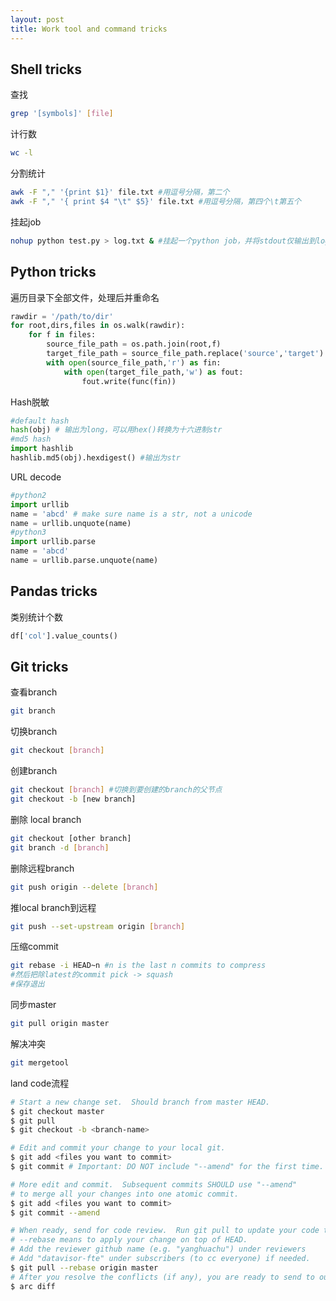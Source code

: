 ```yaml
---
layout: post
title: Work tool and command tricks
---
```


## Shell tricks

查找
```bash
grep '[symbols]' [file]
```
计行数
```bash
wc -l
```
分割统计
```bash
awk -F "," '{print $1}' file.txt #用逗号分隔，第二个
awk -F "," '{ print $4 "\t" $5}' file.txt #用逗号分隔，第四个\t第五个
```

挂起job
```bash
nohup python test.py > log.txt & #挂起一个python job，并将stdout仅输出到log.txt中
```

## Python tricks

遍历目录下全部文件，处理后并重命名
```python
rawdir = '/path/to/dir'
for root,dirs,files in os.walk(rawdir):
    for f in files:
		source_file_path = os.path.join(root,f)
		target_file_path = source_file_path.replace('source','target')
		with open(source_file_path,'r') as fin:
			with open(target_file_path,'w') as fout:
				fout.write(func(fin))
```

Hash脱敏
```python
#default hash
hash(obj) # 输出为long，可以用hex()转换为十六进制str
#md5 hash
import hashlib
hashlib.md5(obj).hexdigest() #输出为str
```

URL decode
```python
#python2
import urllib
name = 'abcd' # make sure name is a str, not a unicode
name = urllib.unquote(name)
#python3
import urllib.parse
name = 'abcd'
name = urllib.parse.unquote(name)
```

## Pandas tricks

类别统计个数
```python
df['col'].value_counts()
```

## Git tricks

查看branch
```bash
git branch
```

切换branch
```bash
git checkout [branch]
```

创建branch
```bash
git checkout [branch] #切换到要创建的branch的父节点
git checkout -b [new branch]
```

删除 local branch
```bash
git checkout [other branch]
git branch -d [branch]
```

删除远程branch
```bash
git push origin --delete [branch]
```

推local branch到远程
```bash
git push --set-upstream origin [branch]
```

压缩commit
```bash
git rebase -i HEAD~n #n is the last n commits to compress
#然后把除latest的commit pick -> squash
#保存退出
```

同步master
```bash
git pull origin master
```

解决冲突
```bash
git mergetool
```

land code流程
```bash
# Start a new change set.  Should branch from master HEAD.
$ git checkout master
$ git pull
$ git checkout -b <branch-name>

# Edit and commit your change to your local git.
$ git add <files you want to commit>
$ git commit # Important: DO NOT include "--amend" for the first time.

# More edit and commit.  Subsequent commits SHOULD use "--amend"
# to merge all your changes into one atomic commit.
$ git add <files you want to commit>
$ git commit --amend

# When ready, send for code review.  Run git pull to update your code to HEAD.
# --rebase means to apply your change on top of HEAD.
# Add the reviewer github name (e.g. "yanghuachu") under reviewers
# Add "datavisor-fte" under subscribers (to cc everyone) if needed.
$ git pull --rebase origin master
# After you resolve the conflicts (if any), you are ready to send to our diff server.
$ arc diff
```